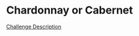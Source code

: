 Chardonnay or Cabernet
======================

[Challenge Description](https://www.codeeval.com/open_challenges/211)